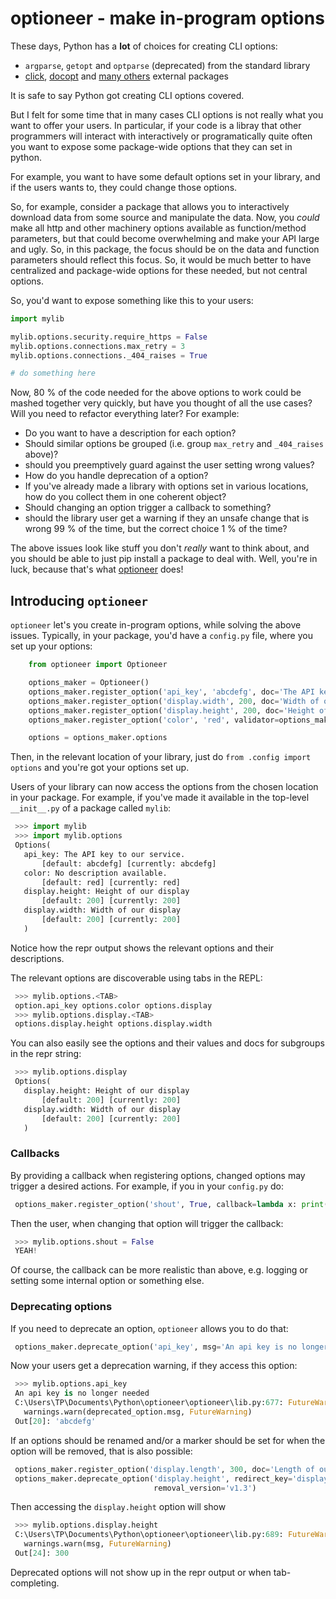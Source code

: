 # optioneer - make in-program options

These days, Python has a **lot** of choices for creating CLI options:
* ``argparse``, ``getopt`` and ``optparse`` (deprecated) from the standard library
*  [click](http://click.pocoo.org/), [docopt](http://docopt.org/) and
   [many others](http://docs.pyinvoke.org/en/1.2/#the-invoke-cli-tool) external packages

It is safe to say Python got creating CLI options covered.

But I felt for some time that in many cases CLI options is not really what you want to offer your users.
In particular, if your code is a libray that other programmers will interact with interactively or programatically
quite often you want to expose some package-wide options that they can set in python.

For example, you want to have some default options set in your library, and if the users wants
to, they could change those options.

So, for example, consider a package that allows you to interactively download data from some source
and manipulate the data. Now, you *could* make all http and other machinery options
available as function/method parameters, but that could become overwhelming and make
your API large and ugly. So, in this package, the focus should be on the data and function
parameters should reflect this focus. So, it would be much better to have centralized
and package-wide options for these needed, but not central options. 

So, you'd want to expose something like this to your users:

```python
import mylib

mylib.options.security.require_https = False
mylib.options.connections.max_retry = 3
mylib.options.connections._404_raises = True

# do something here 
```

Now, 80 % of the code needed for the above options to work could be mashed together very quickly,
but have you thought of all the use cases? Will you need to refactor everything later? For example:

* Do you want to have a description for each option?
* Should similar options be grouped (i.e. group ``max_retry`` and ``_404_raises`` above)?
* should you preemptively guard against the user setting wrong values?
* How do you handle deprecation of a option?
* If you've already made a library with options set in various locations, how do
  you collect them in one coherent object?
* Should changing an option trigger a callback to something?
* should the library user get a warning if they an unsafe change that is wrong 99 %
  of the time, but the correct choice 1 % of the time?

The above issues look like stuff you don't *really* want to think about, and you should
be able to just pip install a package to deal with. Well, you're in luck, because that's
what [optioneer](https://pypi.org/project/optioneer/) does!

## Introducing ``optioneer``

``optioneer`` let's you create in-program options, while solving the above issues.
Typically, in your package, you'd have a ``config.py`` file, where you set up your options:

```python
    from optioneer import Optioneer

    options_maker = Optioneer()
    options_maker.register_option('api_key', 'abcdefg', doc='The API key to our service')
    options_maker.register_option('display.width', 200, doc='Width of our display')
    options_maker.register_option('display.height', 200, doc='Height of our display')
    options_maker.register_option('color', 'red', validator=options_maker.is_str)

    options = options_maker.options
```

Then, in the relevant location of your library, just do
``from .config import options`` and you're got your options set up.

Users of your library can now access the options from the chosen location
in your package. For example, if you've made it available in the top-level
``__init__.py`` of a package called ``mylib``:

```python
 >>> import mylib
 >>> import mylib.options
 Options(
   api_key: The API key to our service.
       [default: abcdefg] [currently: abcdefg]
   color: No description available.
       [default: red] [currently: red]
   display.height: Height of our display
       [default: 200] [currently: 200]
   display.width: Width of our display
       [default: 200] [currently: 200]
   )
```

Notice how the repr output shows the relevant options and their descriptions.

The relevant options are discoverable using tabs in the REPL:

```python
 >>> mylib.options.<TAB>
 option.api_key options.color options.display
 >>> mylib.options.display.<TAB>
 options.display.height options.display.width
```

You can also easily see the options and their values and docs for subgroups in
the repr string:

```python
 >>> mylib.options.display
 Options(
   display.height: Height of our display
       [default: 200] [currently: 200]
   display.width: Width of our display
       [default: 200] [currently: 200]
   )
```

### Callbacks
By providing a callback when registering options, changed options may trigger
a desired actions. For example, if you in your ``config.py`` do:

```python
 options_maker.register_option('shout', True, callback=lambda x: print("YEAH!"))
 ```

Then the user, when changing that option will trigger the callback:

```python
 >>> mylib.options.shout = False
 YEAH!
```

Of course, the callback can be more realistic than above, e.g. logging or
setting some internal option or something else.

### Deprecating options

If you need to deprecate an option, ``optioneer`` allows you to do that:

```python
 options_maker.deprecate_option('api_key', msg='An api key is no longer needed')
```

Now your users get a deprecation warning, if they access this option:

```python
 >>> mylib.options.api_key
 An api key is no longer needed
 C:\Users\TP\Documents\Python\optioneer\optioneer\lib.py:677: FutureWarning: An api key is no longer needed
   warnings.warn(deprecated_option.msg, FutureWarning)
 Out[20]: 'abcdefg'
```

If an options should be renamed and/or a marker should be set for when the
option will be removed, that is also possible:

```python
 options_maker.register_option('display.length', 300, doc='Length of our display')
 options_maker.deprecate_option('display.height', redirect_key='display.length',
                                removal_version='v1.3')
```

Then accessing the ``display.height`` option will show

```python
 >>> mylib.options.display.height
 C:\Users\TP\Documents\Python\optioneer\optioneer\lib.py:689: FutureWarning: 'display.height' is deprecated and will be removed in v1.3, please use 'display.length' instead.
   warnings.warn(msg, FutureWarning)
 Out[24]: 300
```

Deprecated options will not show up in the repr output or when tab-completing.

